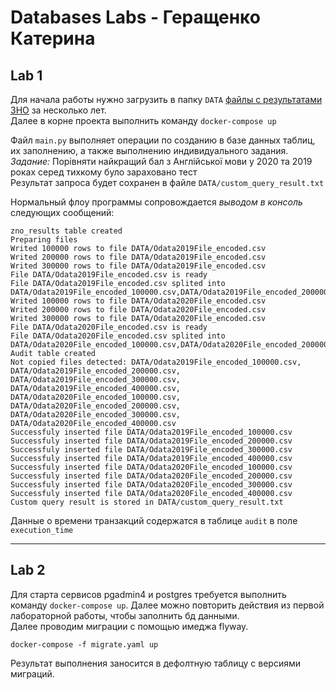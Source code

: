 # Databases Labs - Геращенко Катерина

## Lab 1

Для начала работы нужно загрузить в папку `DATA` [файлы с результатами ЗНО](https://zno.testportal.com.ua/opendata) за несколько лет.   
Далее в корне проекта выполнить команду `docker-compose up`  

Файл `main.py` выполняет операции по созданию в базе данных таблиц, их заполнению, а также выполнению индивидуального задания.  
*Задание:* Порівняти найкращий бал з Англійської мови у 2020 та 2019 роках серед тихкому було зараховано тест  
Результат запроса будет сохранен в файле `DATA/custom_query_result.txt`  

Нормальный флоу программы сопровождается *выводом в консоль* следующих сообщений:

```
zno_results table created
Preparing files
Writed 100000 rows to file DATA/Odata2019File_encoded.csv
Writed 200000 rows to file DATA/Odata2019File_encoded.csv
Writed 300000 rows to file DATA/Odata2019File_encoded.csv
File DATA/Odata2019File_encoded.csv is ready
File DATA/Odata2019File_encoded.csv splited into DATA/Odata2019File_encoded_100000.csv,DATA/Odata2019File_encoded_200000.csv,DATA/Odata2019File_encoded_300000.csv,DATA/Odata2019File_encoded_400000.csv
Writed 100000 rows to file DATA/Odata2020File_encoded.csv
Writed 200000 rows to file DATA/Odata2020File_encoded.csv
Writed 300000 rows to file DATA/Odata2020File_encoded.csv
File DATA/Odata2020File_encoded.csv is ready
File DATA/Odata2020File_encoded.csv splited into DATA/Odata2020File_encoded_100000.csv,DATA/Odata2020File_encoded_200000.csv,DATA/Odata2020File_encoded_300000.csv,DATA/Odata2020File_encoded_400000.csv
Audit table created
Not copied files detected: DATA/Odata2019File_encoded_100000.csv, DATA/Odata2019File_encoded_200000.csv, DATA/Odata2019File_encoded_300000.csv, DATA/Odata2019File_encoded_400000.csv, DATA/Odata2020File_encoded_100000.csv, DATA/Odata2020File_encoded_200000.csv, DATA/Odata2020File_encoded_300000.csv, DATA/Odata2020File_encoded_400000.csv
Successfuly inserted file DATA/Odata2019File_encoded_100000.csv
Successfuly inserted file DATA/Odata2019File_encoded_200000.csv
Successfuly inserted file DATA/Odata2019File_encoded_300000.csv
Successfuly inserted file DATA/Odata2019File_encoded_400000.csv
Successfuly inserted file DATA/Odata2020File_encoded_100000.csv
Successfuly inserted file DATA/Odata2020File_encoded_200000.csv
Successfuly inserted file DATA/Odata2020File_encoded_300000.csv
Successfuly inserted file DATA/Odata2020File_encoded_400000.csv
Custom query result is stored in DATA/custom_query_result.txt
```  

Данные о времени транзакций содержатся в таблице `audit` в поле `execution_time`

---
## Lab 2

Для старта сервисов pgadmin4 и postgres требуется выполнить команду `docker-compose up`. Далее можно повторить действия из первой лабораторной работы, чтобы заполнить бд данными.  
Далее проводим миграции с помощью имеджа flyway.
```
docker-compose -f migrate.yaml up
```

Результат выполнения заносится в дефолтную таблицу с версиями миграций.
